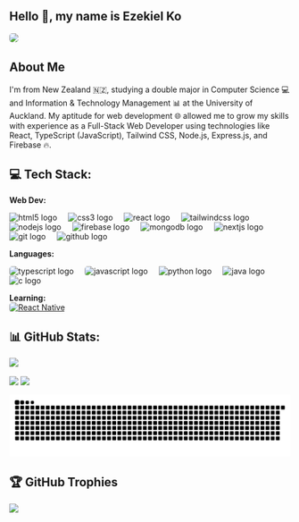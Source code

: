 ## Hello 👋, my name is Ezekiel Ko

<a href="https://www.linkedin.com/in/ezekielko/">
  <img src="https://img.shields.io/badge/LinkedIn-0077B5?style=for-the-badge&logo=linkedin&logoColor=white" style="border-radius: 5px;" />
</a>

## About Me
I'm from New Zealand 🇳🇿, studying a double major in Computer Science 💻 and Information & Technology Management 📊 at the University of Auckland. My aptitude for web development 🌐 allowed me to grow my skills with experience as a Full-Stack Web Developer using technologies like React, TypeScript (JavaScript), Tailwind CSS, Node.js, Express.js, and Firebase 🔥.

## 💻 Tech Stack:
**Web Dev:** <br/>
<div align="left">
  <img src="https://cdn.jsdelivr.net/gh/devicons/devicon/icons/html5/html5-original.svg" height="40" alt="html5 logo"  />
  <img width="12" />
  <img src="https://cdn.jsdelivr.net/gh/devicons/devicon/icons/css3/css3-original.svg" height="40" alt="css3 logo"  />
  <img width="12" />
  <img src="https://cdn.simpleicons.org/react/61DAFB" height="40" alt="react logo"  />
  <img width="12" />
  <img src="https://cdn.simpleicons.org/tailwindcss/06B6D4" height="40" alt="tailwindcss logo"  />
  <img width="12" />
  <img src="https://cdn.simpleicons.org/nodedotjs/339933" height="40" alt="nodejs logo"  />
  <img width="12" />
  <img src="https://skillicons.dev/icons?i=firebase" height="40" alt="firebase logo"  />
  <img width="12" />
  <img src="https://cdn.jsdelivr.net/gh/devicons/devicon/icons/mongodb/mongodb-original.svg" height="40" alt="mongodb logo"  />
  <img width="12" />
  <img src="https://cdn.jsdelivr.net/gh/devicons/devicon/icons/nextjs/nextjs-original.svg" height="40" alt="nextjs logo"  />
  <img width="12" />
  <img src="https://cdn.simpleicons.org/git/F05032" height="40" alt="git logo"  />
  <img width="12" />
  <img src="https://skillicons.dev/icons?i=github" height="40" alt="github logo"  />
</div>

**Languages:** <br/>
<div align="left">
  <img src="https://cdn.simpleicons.org/typescript/3178C6" height="40" alt="typescript logo" style="border-radius: 5px;" />
  <img width="12" />
  <img src="https://cdn.simpleicons.org/javascript/F7DF1E" height="40" alt="javascript logo" style="border-radius: 5px;" />
  <img width="12" />
  <img src="https://cdn.jsdelivr.net/gh/devicons/devicon/icons/python/python-original.svg" height="40" alt="python logo"  />
  <img width="12" />
  <img src="https://cdn.jsdelivr.net/gh/devicons/devicon/icons/java/java-original.svg" height="40" alt="java logo"  />
  <img width="12" />
  <img src="https://cdn.jsdelivr.net/gh/devicons/devicon/icons/c/c-original.svg" height="40" alt="c logo"  />
</div>

**Learning:** <br/>
<a href="https://reactnative.dev">
  <img src="https://img.shields.io/badge/react_native-%2320232a.svg?style=for-the-badge&logo=react&logoColor=%2361DAFB" 
       alt="React Native" 
       style="border-radius: 5px;">
</a>

  
## 📊 GitHub Stats:
![](https://komarev.com/ghpvc/?username=ezekielko)
<p align="left">
  <img src="https://nirzak-streak-stats.vercel.app/?user=ezekielko&theme=nightowl&hide_border=false" height="170px" />
  <img src="https://github-readme-stats.vercel.app/api/top-langs/?username=ezekielko&theme=nightowl&hide_border=false&include_all_commits=true&count_private=true&layout=compact" height="170px" />
</p>

<picture>
  <source media="(prefers-color-scheme: dark)" srcset="https://raw.githubusercontent.com/ezekielko/ezekielko/output/github-snake-dark.svg" />
  <source media="(prefers-color-scheme: light)" srcset="https://raw.githubusercontent.com/ezekielko/ezekielko/output/github-snake.svg" />
  <img alt="github-snake" src="https://raw.githubusercontent.com/ezekielko/ezekielko/output/github-snake.svg" />
</picture>

## 🏆 GitHub Trophies
![](https://github-profile-trophy.vercel.app/?username=ezekielko&theme=tokyonight&no-frame=false&no-bg=false&margin-w=4)
